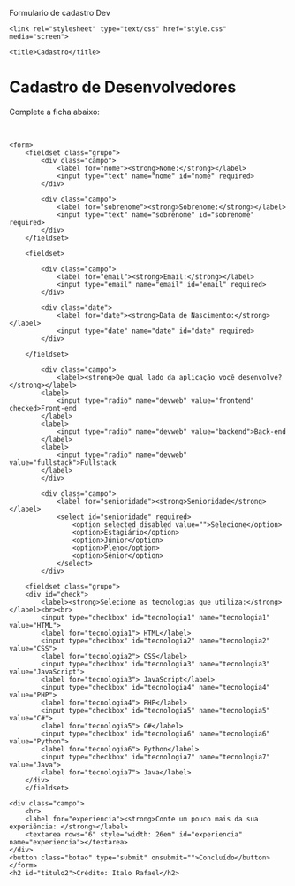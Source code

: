 
Formulario de cadastro Dev




<!DOCTYPE html>
<html lang="pt-BR">
<head>
    <meta charset="UTF-8">
    <meta name="viewport" content="width=device-width, initial-scale=1.0">
    
    <link rel="stylesheet" type="text/css" href="style.css" media="screen">

    <title>Cadastro</title>
</head>
<body>
    <div>
<h1 id="titulo">Cadastro de Desenvolvedores</h1>
<p id="subtitulo">Complete a ficha abaixo:</p>
<br>
    </div>

    <form>
        <fieldset class="grupo">
            <div class="campo">
                <label for="nome"><strong>Nome:</strong></label>
                <input type="text" name="nome" id="nome" required>
            </div>

            <div class="campo">
                <label for="sobrenome"><strong>Sobrenome:</strong></label>
                <input type="text" name="sobrenome" id="sobrenome" required> 
            </div>
        </fieldset>

        <fieldset>

            <div class="campo">
                <label for="email"><strong>Email:</strong></label>
                <input type="email" name="email" id="email" required>
            </div>

            <div class="date">
                <label for="date"><strong>Data de Nascimento:</strong></label>
                <input type="date" name="date" id="date" required>
            </div>

        </fieldset>

            <div class="campo">
                <label><strong>De qual lado da aplicação você desenvolve?</strong></label>
            <label>
                <input type="radio" name="devweb" value="frontend" checked>Front-end
            </label>
            <label>
                <input type="radio" name="devweb" value="backend">Back-end
            </label>
            <label>
                <input type="radio" name="devweb" value="fullstack">Fullstack
            </label>
            </div>

            <div class="campo">
                <label for="senioridade"><strong>Senioridade</strong></label>
                <select id="senioridade" required>
                    <option selected disabled value="">Selecione</option>
                    <option>Estagiário</option>
                    <option>Júnior</option>
                    <option>Pleno</option>
                    <option>Sênior</option>
                </select>
            </div>

        <fieldset class="grupo">
        <div id="check">
            <label><strong>Selecione as tecnologias que utiliza:</strong></label><br><br>
            <input type="checkbox" id="tecnologia1" name="tecnologia1" value="HTML">
            <label for="tecnologia1"> HTML</label>
            <input type="checkbox" id="tecnologia2" name="tecnologia2" value="CSS">
            <label for="tecnologia2"> CSS</label>
            <input type="checkbox" id="tecnologia3" name="tecnologia3" value="JavaScript">
            <label for="tecnologia3"> JavaScript</label>
            <input type="checkbox" id="tecnologia4" name="tecnologia4" value="PHP">
            <label for="tecnologia4"> PHP</label>
            <input type="checkbox" id="tecnologia5" name="tecnologia5" value="C#">
            <label for="tecnologia5"> C#</label>
            <input type="checkbox" id="tecnologia6" name="tecnologia6" value="Python">
            <label for="tecnologia6"> Python</label>
            <input type="checkbox" id="tecnologia7" name="tecnologia7" value="Java">
            <label for="tecnologia7"> Java</label>
        </div>
        </fieldset>
        
    <div class="campo">
        <br>
        <label for="experiencia"><strong>Conte um pouco mais da sua experiência: </strong></label>
        <textarea rows="6" style="width: 26em" id="experiencia" name="experiencia"></textarea>
    </div>
    <button class="botao" type="submit" onsubmit="">Concluído</button>
    </form>
    <h2 id="titulo2">Crédito: Italo Rafael</h2>
</body>
</html>
